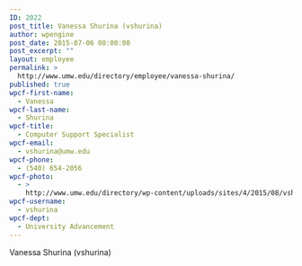 ```yaml
---
ID: 2022
post_title: Vanessa Shurina (vshurina)
author: wpengine
post_date: 2015-07-06 08:00:00
post_excerpt: ""
layout: employee
permalink: >
  http://www.umw.edu/directory/employee/vanessa-shurina/
published: true
wpcf-first-name:
  - Vanessa
wpcf-last-name:
  - Shurina
wpcf-title:
  - Computer Support Specialist
wpcf-email:
  - vshurina@umw.edu
wpcf-phone:
  - (540) 654-2056
wpcf-photo:
  - >
    http://www.umw.edu/directory/wp-content/uploads/sites/4/2015/08/vshurina.gif
wpcf-username:
  - vshurina
wpcf-dept:
  - University Advancement
---
```

Vanessa Shurina (vshurina)